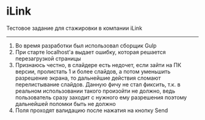 # iLink
Тестовое задание для стажировки в компании iLink
***
1) Во время разработки был использовал сборщик Gulp
2) При старте localhost'a выдает ошибку, которая решается перезагрузкой страницы
3) Признаюсь честно, в слайдере есть недочет, если зайти на ПК версии, пролистать 1 и более слайдов, а потом уменьшить разрешение экрана, то дальнейшие действия
сломают перелистывание слайдов. Данную фичу не стал фиксить, т.к. в реальном использовании такого произойти не должно, ведь пользователь сразу заходит с нужного ему разрешения 
поэтому дальнейшей поломки быть не должно
4) Поля проходят валидацию после нажатия на кнопку Send
